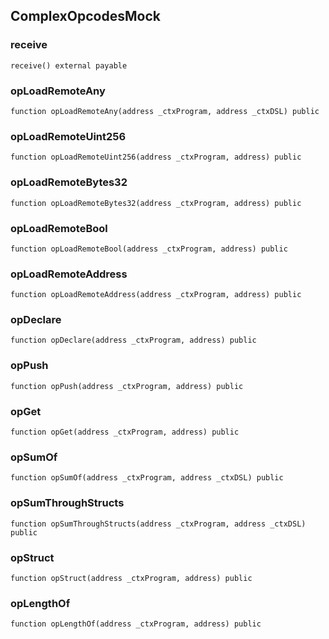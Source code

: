 ## ComplexOpcodesMock

### receive

```solidity
receive() external payable
```

### opLoadRemoteAny

```solidity
function opLoadRemoteAny(address _ctxProgram, address _ctxDSL) public
```

### opLoadRemoteUint256

```solidity
function opLoadRemoteUint256(address _ctxProgram, address) public
```

### opLoadRemoteBytes32

```solidity
function opLoadRemoteBytes32(address _ctxProgram, address) public
```

### opLoadRemoteBool

```solidity
function opLoadRemoteBool(address _ctxProgram, address) public
```

### opLoadRemoteAddress

```solidity
function opLoadRemoteAddress(address _ctxProgram, address) public
```

### opDeclare

```solidity
function opDeclare(address _ctxProgram, address) public
```

### opPush

```solidity
function opPush(address _ctxProgram, address) public
```

### opGet

```solidity
function opGet(address _ctxProgram, address) public
```

### opSumOf

```solidity
function opSumOf(address _ctxProgram, address _ctxDSL) public
```

### opSumThroughStructs

```solidity
function opSumThroughStructs(address _ctxProgram, address _ctxDSL) public
```

### opStruct

```solidity
function opStruct(address _ctxProgram, address) public
```

### opLengthOf

```solidity
function opLengthOf(address _ctxProgram, address) public
```


